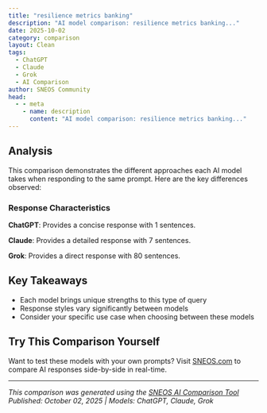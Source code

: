 ```yaml
---
title: "resilience metrics banking"
description: "AI model comparison: resilience metrics banking..."
date: 2025-10-02
category: comparison
layout: Clean
tags:
  - ChatGPT
  - Claude
  - Grok
  - AI Comparison
author: SNEOS Community
head:
  - - meta
    - name: description
      content: "AI model comparison: resilience metrics banking..."
---
```


<ChatComparison
  title="resilience metrics banking"
  prompt="resilience metrics banking"
  :responses='{
    "ChatGPT": "Error calling OpenAI API.",
    "Claude": "# Banking Resilience Metrics: A Comprehensive Framework\n\nBanking resilience metrics are critical indicators used to assess a financial institution\u0027s ability to withstand and recover from various shocks and stresses. Here\u0027s a detailed breakdown:\n\n## Core Financial Resilience Metrics\n\n### **Capital Adequacy**\n- **Common Equity Tier 1 (CET1) Ratio**: Primary measure of core capital strength\n- **Tier 1 Capital Ratio**: Broader core capital measure\n- **Total Capital Ratio**: Comprehensive capital coverage\n- **Leverage Ratio**: Non-risk-weighted capital measure\n- **Buffer Requirements**: Additional capital above minimum requirements\n\n### **Liquidity Resilience**\n- **Liquidity Coverage Ratio (LCR)**: 30-day stress liquidity measure\n- **Net Stable Funding Ratio (NSFR)**: Long-term funding stability\n- **Loan-to-Deposit Ratio**: Traditional liquidity indicator\n- **Available Liquid Assets**: Immediately accessible funds\n\n### **Asset Quality**\n- **Non-Performing Loan (NPL) Ratio**: Credit risk indicator\n- **Provision Coverage Ratio**: Loss absorption capacity\n- **Net Charge-off Rate**: Actual credit losses\n- **Problem Asset Ratio**: Early warning indicator\n\n## Operational Resilience Metrics\n\n### **Technology \u0026 Cyber Resilience**\n- **System Uptime/Availability**: Service continuity measure\n- **Recovery Time Objective (RTO)**: Disaster recovery speed\n- **Recovery Point Objective (RPO)**: Data loss tolerance\n- **Cyber Incident Frequency**: Security breach tracking\n- **Mean Time to Recovery (MTTR)**: Operational efficiency\n\n### **Business Continuity**\n- **Critical Process Downtime**: Service interruption tracking\n- **Vendor Concentration Risk**: Third-party dependency measure\n- **Staff Availability**: Human resource resilience\n- **Geographic Diversification**: Physical risk distribution\n\n## Stress Testing Metrics\n\n### **Scenario Analysis Results**\n- **Capital Depletion Under Stress**: Stress test outcomes\n- **Revenue Volatility**: Income stability measures\n- **Credit Loss Projections**: Forward-looking risk assessment\n- **Liquidity Stress Performance**: Crisis liquidity management\n\n## Market \u0026 Concentration Risk Metrics\n\n### **Portfolio Diversification**\n- **Sector Concentration**: Industry exposure limits\n- **Geographic Concentration**: Regional risk distribution\n- **Large Exposure Ratios**: Single counterparty limits\n- **Maturity Gap Analysis**: Interest rate risk exposure\n\n### **Market Risk Indicators**\n- **Value at Risk (VaR)**: Market risk quantification\n- **Duration Risk**: Interest rate sensitivity\n- **Foreign Exchange Exposure**: Currency risk measurement\n- **Trading Book Volatility**: Market trading risks\n\n## Regulatory \u0026 Compliance Metrics\n\n### **Supervisory Requirements**\n- **Pillar 2 Requirements**: Individual capital guidance\n- **SREP Scores**: Supervisory review outcomes\n- **Regulatory Breach Frequency**: Compliance tracking\n- **Remediation Timeline**: Issue resolution speed\n\n## Early Warning Indicators\n\n### **Forward-Looking Metrics**\n- **Economic Sensitivity Analysis**: Macroeconomic correlation\n- **Customer Behavior Changes**: Deposit/lending patterns\n- **Market Confidence Indicators**: Credit spreads, ratings\n- **Regulatory Environment Changes**: Policy impact assessment\n\n## Implementation Best Practices\n\n### **Governance Framework**\n- **Risk Appetite Integration**: Align metrics with risk tolerance\n- **Board-Level Monitoring**: Executive oversight requirements\n- **Regular Calibration**: Metric relevance and accuracy\n- **Scenario Planning**: Multiple stress environments\n\n### **Technology Infrastructure**\n- **Real-Time Monitoring**: Continuous metric tracking\n- **Data Quality Assurance**: Accurate measurement foundation\n- **Automated Alerting**: Early warning systems\n- **Integrated Dashboards**: Comprehensive view delivery\n\n### **Benchmarking \u0026 Calibration**\n- **Peer Comparison**: Industry relative performance\n- **Historical Analysis**: Trend identification\n- **Regulatory Expectations**: Supervisory alignment\n- **International Standards**: Global best practices\n\n## Key Success Factors\n\n1. **Comprehensive Coverage**: Address all material risk types\n2. **Forward-Looking**: Predictive rather than just historical\n3. **Actionable**: Enable timely management intervention\n4. **Integrated**: Holistic view across risk categories\n5. **Calibrated**: Appropriate thresholds and limits\n6. **Dynamic",
    "Grok": "Resilience metrics in banking refer to quantitative and qualitative measures used to assess a bank\u0027s ability to withstand, adapt, and recover from adverse conditions such as financial shocks, economic downturns, operational disruptions, or systemic crises. These metrics help regulators, management, and stakeholders evaluate the stability and robustness of a banking institution. Below are key resilience metrics commonly used in the banking sector:\n\n---\n\n### **1. Capital Adequacy Metrics**\nCapital adequacy is a critical measure of a bank\u0027s resilience, indicating its ability to absorb losses during adverse conditions.\n- **Common Equity Tier 1 (CET1) Ratio**: Measures core equity capital as a percentage of risk-weighted assets (RWA). A higher CET1 ratio indicates better resilience.\n  - Formula: CET1 Ratio = (Common Equity Tier 1 Capital / Risk-Weighted Assets) \u00D7 100\n  - Regulatory benchmarks are often set by Basel III (e.g., minimum CET1 ratio of 4.5% plus buffers).\n- **Total Capital Ratio**: Includes Tier 1 and Tier 2 capital relative to RWA. It reflects overall capital strength.\n  - Minimum Basel III requirement: 8% of RWA.\n- **Leverage Ratio**: Measures Tier 1 capital relative to total exposure (not risk-weighted). It ensures banks maintain sufficient capital regardless of risk models.\n  - Formula: Leverage Ratio = (Tier 1 Capital / Total Exposure) \u00D7 100\n  - Basel III minimum: often 3%.\n\n**Purpose**: These metrics ensure banks have enough capital to absorb losses during economic stress or crises.\n\n---\n\n### **2. Liquidity Metrics**\nLiquidity metrics assess a bank\u0027s ability to meet short-term obligations without incurring significant losses, ensuring operational continuity during stress.\n- **Liquidity Coverage Ratio (LCR)**: Measures the ability to cover net cash outflows over a 30-day stress period with high-quality liquid assets (HQLA).\n  - Formula: LCR = (HQLA / Total Net Cash Outflows over 30 days) \u00D7 100\n  - Basel III minimum: 100%.\n- **Net Stable Funding Ratio (NSFR)**: Ensures that a bank maintains a stable funding profile over a longer horizon (1 year) by comparing available stable funding to required stable funding.\n  - Formula: NSFR = (Available Stable Funding / Required Stable Funding) \u00D7 100\n  - Basel III minimum: 100%.\n\n**Purpose**: These metrics prevent liquidity crises by ensuring banks can manage cash flows during disruptions.\n\n---\n\n### **3. Stress Testing and Loss Absorption Capacity**\nStress testing simulates adverse scenarios to evaluate a bank\u0027s resilience under extreme conditions.\n- **Stress Test Capital Ratios**: Assess how capital ratios (e.g., CET1) hold up under hypothetical scenarios like economic recessions, market crashes, or interest rate spikes.\n- **Loan Loss Provisions**: Measure the amount of reserves set aside for potential loan defaults, indicating a bank\u2019s preparedness for credit losses.\n- **Expected Credit Loss (ECL)**: Under IFRS 9 or CECL standards, banks estimate future credit losses over the life of loans, reflecting resilience to credit risk.\n\n**Purpose**: These metrics test a bank\u2019s ability to absorb losses and maintain solvency during severe downturns.\n\n---\n\n### **4. Credit Risk Metrics**\nCredit risk metrics evaluate the quality of a bank\u0027s loan portfolio and its exposure to defaults, which impact resilience.\n- **Non-Performing Loan (NPL) Ratio**: Percentage of loans that are overdue or unlikely to be repaid.\n  - Formula: NPL Ratio = (Non-Performing Loans / Total Loans) \u00D7 100\n  - A lower ratio indicates better asset quality and resilience.\n- **Coverage Ratio**: Measures loan loss reserves as a percentage of non-performing loans.\n  - Formula: Coverage Ratio = (Loan Loss Reserves / Non-Performing Loans) \u00D7 100\n  - A higher ratio suggests better preparedness for credit losses.\n\n**Purpose**: These metrics assess how credit risk impacts a bank\u2019s financial stability.\n\n---\n\n### **5. Operational Resilience Metrics**\nOperational resilience focuses on a bank\u2019s ability to withstand and recover from operational disruptions (e.g., cyberattacks, IT failures, or natural disasters).\n- **System Downtime**: Measures the frequency and duration of IT system outages, which can disrupt banking operations.\n- **Cybersecurity Incident Frequency**: Tracks the number of cyber incidents and their impact on operations.\n- **Business Continuity Plan (BCP) Effectiveness**: Evaluates recovery time objectives (RTO) and recovery point objectives (RPO) during disruptions.\n\n**Purpose**: These metrics ensure banks can maintain critical functions during operational crises.\n\n---\n\n### **6. Funding and Market Risk Metrics**\nThese metrics measure a bank\u2019s exposure to market fluctuations and funding challenges.\n- **Net Interest Margin (NIM)**: Measures profitability from interest-bearing assets relative to interest paid on liabilities.\n  - Formula: NIM = (Net Interest Income / Average Earning Assets) \u00D7 100\n  - A stable or growing NIM indicates resilience to interest rate changes.\n- **Funding Concentration Risk**: Assesses reliance on specific funding sources (e.g., wholesale funding or large depositors), which can increase vulnerability.\n- **Value at Risk (VaR)**: Estimates potential losses in market value of assets over a specific time period under normal market conditions.\n\n**Purpose**: These metrics evaluate the bank\u2019s ability to manage market volatility and funding risks.\n\n---\n\n### **7. Systemic Resilience Metrics**\nThese metrics focus on a bank\u2019s interconnectedness and its impact on the broader financial system.\n- **Global Systemically Important Bank (G-SIB) Score**: Assesses a bank\u2019s systemic importance based on size, interconnectedness, substitutability, complexity, and cross-jurisdictional activity. G-SIBs face higher capital buffers.\n- **Counterparty Risk Exposure**: Measures exposure to other financial institutions, reflecting potential contagion risks.\n\n**Purpose**: These metrics address the risk of a bank\u2019s failure impacting the wider financial system.\n\n---\n\n### **8. Profitability and Earnings Stability Metrics**\nProfitability metrics reflect a bank\u2019s ability to generate income and sustain operations during adverse conditions.\n- **Return on Assets (ROA)**: Measures efficiency in generating profits from assets.\n  - Formula: ROA = (Net Income / Total Assets) \u00D7 100\n- **Return on Equity (ROE)**: Measures profitability relative to shareholders\u2019 equity.\n  - Formula: ROE = (Net Income / Shareholders\u2019 Equity) \u00D7 100\n- **Cost-to-Income Ratio**: Assesses operational efficiency.\n  - Formula: Cost-to-Income Ratio = (Operating Expenses / Operating Income) \u00D7 100\n  - A lower ratio indicates better efficiency and resilience.\n\n**Purpose**: These metrics indicate whether a bank can sustain operations and reinvest earnings during stress periods.\n\n---\n\n### **Regulatory and Supervisory Frameworks**\nBanks are often required to report resilience metrics as part of regulatory compliance. Key frameworks include:\n- **Basel III**: Sets global standards for capital, liquidity, and leverage.\n- **Dodd-Frank Stress Testing (DFAST) and Comprehensive Capital Analysis and Review (CCAR)**: Mandatory stress tests for large U.S. banks to evaluate resilience under adverse scenarios.\n- **European Banking Authority (EBA) Stress Tests**: Assess resilience of EU banks under adverse economic conditions.\n\n---\n\n### **Challenges in Measuring Resilience Metrics**\n- **Data Quality and Availability**: Incomplete or inaccurate data can skew resilience assessments.\n- **Forward-Looking Assumptions**: Stress tests and ECL models rely on assumptions that may not predict real-world crises.\n- **Dynamic Risks**: Emerging risks like climate change or digital disruptions are harder to quantify with traditional metrics.\n\n---\n\nBy tracking these resilience metrics, banks can identify vulnerabilities, strengthen their risk management practices, and ensure compliance with regulatory requirements. Regulators and stakeholders also rely on these metrics to maintain confidence in the financial system."
  }'
  published-date="09:56"
/>

## Analysis

This comparison demonstrates the different approaches each AI model takes when responding to the same prompt. Here are the key differences observed:

### Response Characteristics

**ChatGPT**: Provides a concise response with 1 sentences. 

**Claude**: Provides a detailed response with 7 sentences. 

**Grok**: Provides a direct response with 80 sentences. 

## Key Takeaways

- Each model brings unique strengths to this type of query
- Response styles vary significantly between models
- Consider your specific use case when choosing between these models

## Try This Comparison Yourself

Want to test these models with your own prompts? Visit [SNEOS.com](https://sneos.com) to compare AI responses side-by-side in real-time.

---

*This comparison was generated using the [SNEOS AI Comparison Tool](https://sneos.com)*
*Published: October 02, 2025 | Models: ChatGPT, Claude, Grok*
